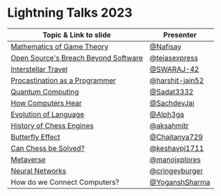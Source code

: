 # Lightning Talks 2023

| Topic & Link to slide | Presenter |
|----------|----------|
| [Mathematics of Game Theory](https://www.canva.com/design/DAFrZDYaUzo/dLt3yqdu4L0CjYiI3TjDXA/view?utm_content=DAFrZDYaUzo&utm_campaign=designshare&utm_medium=link&utm_source=publishsharelink) | [@Nafisay](https://github.com/Nafisay) |
| [Open Source's Breach Beyond Software](https://www.canva.com/design/DAFrgaa4aNk/0pC8Cq3jsId10vFg6RYbiw/view) | [@tejasexpress](https://github.com/tejasexpress) |
| [Interstellar Travel](https://docs.google.com/presentation/d/1NOIlXITZ7esGnvPn4AJ3ij7E8KuyGOo3/edit?usp=drive_link&ouid=109721391671183898870&rtpof=true&sd=true)| [@SWARAJ-42](https://github.com/SWARAJ-42) |
| [Procastination as a Programmer](https://docs.google.com/presentation/d/1l0tyxa-3HlbIjOIEfpccZQnmDzTkKYj5mzAmjvXz190/edit?usp=drivesdk) | [@harshit-jain52](https://github.com/harshit-jain52) |
| [Quantum Computing](https://github.com/Sadat3332/Koss-Presentation) | [@Sadat3332](https://github.com/Sadat3332) |
| [How Computers Hear](https://www.canva.com/design/DAFrlYF_YAE/FM535-6yxZkwC4WzSzNBOQ/view?utm_content=DAFrlYF_YAE&utm_campaign=designshare&utm_medium=link&utm_source=editor) | [@SachdevJai](https://github.com/SachdevJai) |
| [Evolution of Language](https://docs.google.com/presentation/d/1kFU794uucW1Q9fyTmZkFxaAwWfqbyitA/edit#slide=id.p1) | [@Alph3ga](https://github.com/Alph3ga) |
| [History of Chess Engines](https://docs.google.com/presentation/d/1bIbBU5AfAsd8gJLLQk5cg6T63NnQ_tvFz9RjMn-JEGk/edit?usp=sharing) | [@aksahmitr](https://github.com/aksahmitr) |
| [Butterfly Effect](https://www.canva.com/design/DAFrgPYe70w/hqx76LSlGNFf61b2_oTxfw/edit?utm_content=DAFrgPYe70w&utm_campaign=designshare&utm_medium=link2&utm_source=sharebutton) | [@Chaitanya729](https://github.com/Chaitanya729) |
| [Can Chess be Solved?](https://docs.google.com/presentation/d/1ABxeQQl3xVK9QkA7eZsF4IedElipS_2F/edit?usp=sharing&ouid=104000953895313374572&rtpof=true&sd=true) | [@keshavpj1711](https://github.com/keshavpj1711) |
| [Metaverse](https://www.canva.com/design/DAFrorYroiw/FDpY-N_YT6tNwt9kFjXvNw/edit) | [@manojxplores](https://github.com/manojxplores) |
| [Neural Networks](https://docs.google.com/presentation/d/1FL_xoJpCuxxghMffpjSTHmPiPJjicffW/edit#slide=id.p1) | [@cringeyburger](https://github.com/cringeyburger) |
| How do we Connect Computers? | [@YoganshSharma](https://github.com/YoganshSharma) |
